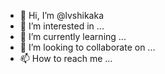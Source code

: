 - 👋 Hi, I’m @lvshikaka
- 👀 I’m interested in ...
- 🌱 I’m currently learning ...
- 💞️ I’m looking to collaborate on ...
- 📫 How to reach me ...

<!---
lvshikaka/lvshikaka is a ✨ special ✨ repository because its `README.md` (this file) appears on your GitHub profile.
You can click the Preview link to take a look at your changes.
--->
